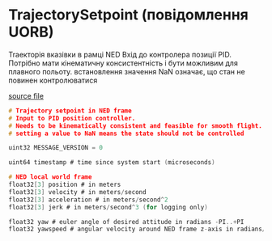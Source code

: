 # TrajectorySetpoint (повідомлення UORB)

Traекторія вказівки в рамці NED
Вхід до контролера позиції PID.
Потрібно мати кінематичну консистентність і бути можливим для плавного польоту.
встановлення значення NaN означає, що стан не повинен контролюватися

[source file](https://github.com/PX4/PX4-Autopilot/blob/main/msg/versioned/TrajectorySetpoint.msg)

```c
# Trajectory setpoint in NED frame
# Input to PID position controller.
# Needs to be kinematically consistent and feasible for smooth flight.
# setting a value to NaN means the state should not be controlled

uint32 MESSAGE_VERSION = 0

uint64 timestamp # time since system start (microseconds)

# NED local world frame
float32[3] position # in meters
float32[3] velocity # in meters/second
float32[3] acceleration # in meters/second^2
float32[3] jerk # in meters/second^3 (for logging only)

float32 yaw # euler angle of desired attitude in radians -PI..+PI
float32 yawspeed # angular velocity around NED frame z-axis in radians/second

```
